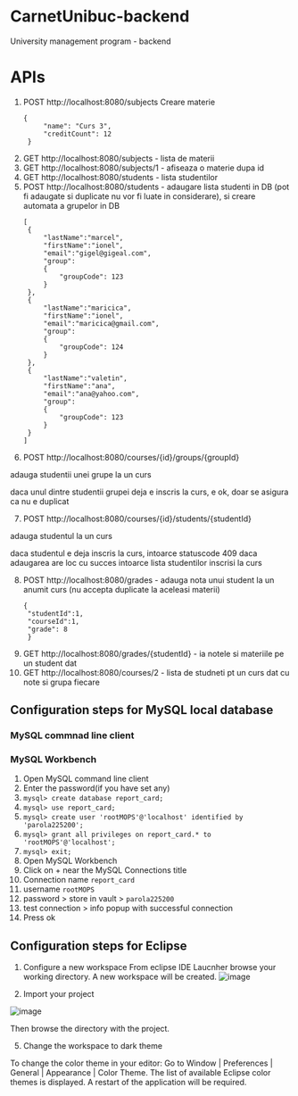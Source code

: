 # CarnetUnibuc-backend
University management program - backend


# APIs
1. POST http://localhost:8080/subjects
   Creare materie
   ```
   {
        "name": "Curs 3",
        "creditCount": 12
    }
   ```
2. GET http://localhost:8080/subjects - lista de materii
3. GET http://localhost:8080/subjects/1 - afiseaza o materie dupa id 
4. GET http://localhost:8080/students - lista studentilor
5. POST http://localhost:8080/students - adaugare lista studenti in DB (pot fi adaugate si duplicate nu vor fi luate in considerare), si creare automata a grupelor in DB
   ```
   [
    {
        "lastName":"marcel",
        "firstName":"ionel",
        "email":"gigel@gigeal.com",
        "group":
        {
            "groupCode": 123
        }
    },
    {
        "lastName":"maricica",
        "firstName":"ionel",
        "email":"maricica@gmail.com",
        "group":
        {
            "groupCode": 124
        }
    },
    {
        "lastName":"valetin",
        "firstName":"ana",
        "email":"ana@yahoo.com",
        "group":
        {
            "groupCode": 123
        }
    }
   ]
   ```
6. POST http://localhost:8080/courses/{id}/groups/{groupId}

adauga studentii unei grupe la un curs

daca unul dintre studentii grupei deja e inscris la curs, e ok, doar se asigura ca nu e duplicat

7. POST http://localhost:8080/courses/{id}/students/{studentId}

adauga studentul la un curs

daca studentul e deja inscris la curs, intoarce statuscode 409
daca adaugarea are loc cu succes intoarce lista studentilor inscrisi la curs

8. POST http://localhost:8080/grades - adauga nota unui student la un anumit curs (nu accepta duplicate la aceleasi materii)
   ```
   {
    "studentId":1,
    "courseId":1,
    "grade": 8
    }
   ```
9. GET http://localhost:8080/grades/{studentId} - ia notele si materiile pe un student dat
10. GET http://localhost:8080/courses/2 - lista de studneti pt un curs dat cu note si grupa fiecare


## Configuration steps for MySQL local database
### MySQL commnad line client
### MySQL Workbench

1. Open MySQL command line client
2. Enter the password(if you have set any)
3. ```mysql> create database report_card;```
4. ```mysql> use report_card;```
5. ```mysql> create user 'rootMOPS'@'localhost' identified by 'parola225200';```
6. ```mysql> grant all privileges on report_card.* to 'rootMOPS'@'localhost';```
7. ```mysql> exit;```
8. Open MySQL Workbench
9. Click on + near the MySQL Connections title
10. Connection name ```report_card```
11. username ```rootMOPS```
12. password > store in vault > ```parola225200```
13. test connection > info popup with successful connection
14. Press ok 

## Configuration steps for Eclipse 
1. Configure a new workspace
From eclipse IDE Laucnher browse your working directory. A new workspace will be created.
![image](https://user-images.githubusercontent.com/61749814/206441203-4188b06f-67bc-4cd2-8209-acfe832af924.png)

3. Import your project

![image](https://user-images.githubusercontent.com/61749814/206441518-0b3eadf5-b5fa-49f9-ab0c-97d7dd1b0ff3.png)

Then browse the directory with the project.

5. Change the workspace to dark theme

To change the color theme in your editor: Go to Window | Preferences | General | Appearance | Color Theme. The list of available Eclipse color themes is displayed. A restart of the application will be required.
